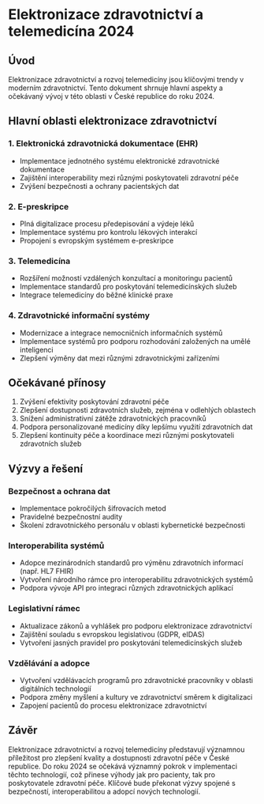# Elektronizace zdravotnictví a telemedicína 2024

## Úvod
Elektronizace zdravotnictví a rozvoj telemedicíny jsou klíčovými trendy v moderním zdravotnictví. Tento dokument shrnuje hlavní aspekty a očekávaný vývoj v této oblasti v České republice do roku 2024.

## Hlavní oblasti elektronizace zdravotnictví

### 1. Elektronická zdravotnická dokumentace (EHR)
- Implementace jednotného systému elektronické zdravotnické dokumentace
- Zajištění interoperability mezi různými poskytovateli zdravotní péče
- Zvýšení bezpečnosti a ochrany pacientských dat

### 2. E-preskripce
- Plná digitalizace procesu předepisování a výdeje léků
- Implementace systému pro kontrolu lékových interakcí
- Propojení s evropským systémem e-preskripce

### 3. Telemedicína
- Rozšíření možností vzdálených konzultací a monitoringu pacientů
- Implementace standardů pro poskytování telemedicínských služeb
- Integrace telemedicíny do běžné klinické praxe

### 4. Zdravotnické informační systémy
- Modernizace a integrace nemocničních informačních systémů
- Implementace systémů pro podporu rozhodování založených na umělé inteligenci
- Zlepšení výměny dat mezi různými zdravotnickými zařízeními

## Očekávané přínosy

1. Zvýšení efektivity poskytování zdravotní péče
2. Zlepšení dostupnosti zdravotních služeb, zejména v odlehlých oblastech
3. Snížení administrativní zátěže zdravotnických pracovníků
4. Podpora personalizované medicíny díky lepšímu využití zdravotních dat
5. Zlepšení kontinuity péče a koordinace mezi různými poskytovateli zdravotních služeb

## Výzvy a řešení

### Bezpečnost a ochrana dat
- Implementace pokročilých šifrovacích metod
- Pravidelné bezpečnostní audity
- Školení zdravotnického personálu v oblasti kybernetické bezpečnosti

### Interoperabilita systémů
- Adopce mezinárodních standardů pro výměnu zdravotních informací (např. HL7 FHIR)
- Vytvoření národního rámce pro interoperabilitu zdravotnických systémů
- Podpora vývoje API pro integraci různých zdravotnických aplikací

### Legislativní rámec
- Aktualizace zákonů a vyhlášek pro podporu elektronizace zdravotnictví
- Zajištění souladu s evropskou legislativou (GDPR, eIDAS)
- Vytvoření jasných pravidel pro poskytování telemedicínských služeb

### Vzdělávání a adopce
- Vytvoření vzdělávacích programů pro zdravotnické pracovníky v oblasti digitálních technologií
- Podpora změny myšlení a kultury ve zdravotnictví směrem k digitalizaci
- Zapojení pacientů do procesu elektronizace zdravotnictví

## Závěr
Elektronizace zdravotnictví a rozvoj telemedicíny představují významnou příležitost pro zlepšení kvality a dostupnosti zdravotní péče v České republice. Do roku 2024 se očekává významný pokrok v implementaci těchto technologií, což přinese výhody jak pro pacienty, tak pro poskytovatele zdravotní péče. Klíčové bude překonat výzvy spojené s bezpečností, interoperabilitou a adopcí nových technologií.